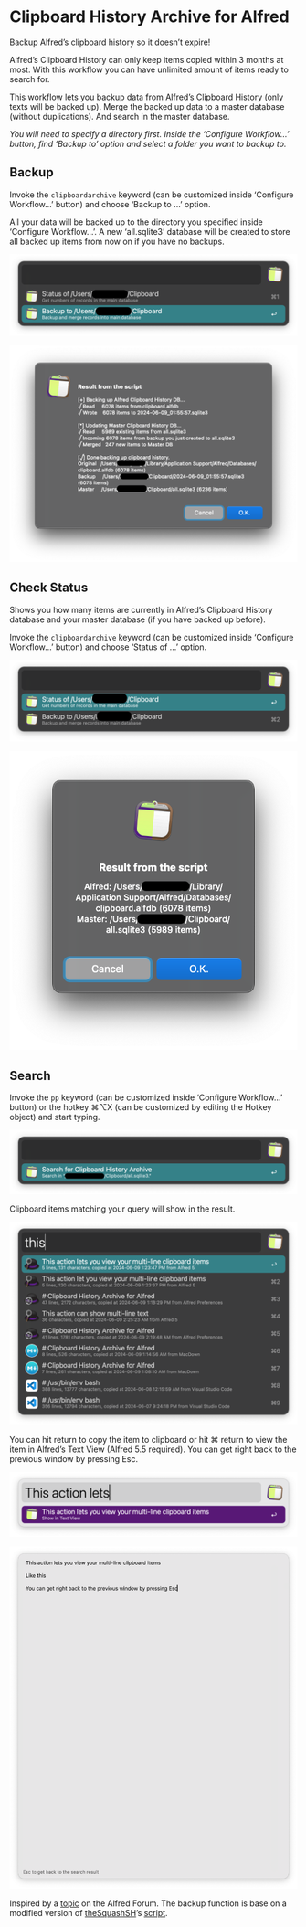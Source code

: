 # Clipboard History Archive for Alfred

Backup Alfred’s clipboard history so it doesn’t expire!

Alfred’s Clipboard History can only keep items copied within 3 months at most. With this workflow you can have unlimited amount of items ready to search for. 

This workflow lets you backup data from Alfred’s Clipboard History (only texts will be backed up). Merge the backed up data to a master database (without duplications). And search in the master database. 

*You will need to specify a directory first. Inside the ‘Configure Workflow…’ button, find ‘Backup to’ option and select a folder you want to backup to.*

## Backup

Invoke the `clipboardarchive` keyword (can be customized inside ‘Configure Workflow…’ button) and choose ‘Backup to …’ option.

All your data will be backed up to the directory you specified inside ‘Configure Workflow…’. A new ‘all.sqlite3’ database will be created to store all backed up items from now on if you have no backups.

![](workflow/images/3.png)

![](workflow/images/6.png)

## Check Status

Shows you how many items are currently in Alfred’s Clipboard History database and your master database (if you have backed up before).

Invoke the `clipboardarchive` keyword (can be customized inside ‘Configure Workflow…’ button) and choose ‘Status of …’ option.

![](workflow/images/4.png)

![](workflow/images/5.png)

## Search

Invoke the `pp` keyword (can be customized inside ‘Configure Workflow…’ button) or the hotkey ⌘⌥X (can be customized by editing the Hotkey object) and start typing. 

![](workflow/images/1.png)

Clipboard items matching your query will show in the result. 

![](workflow/images/2.png)

You can hit return to copy the item to clipboard or hit ⌘ return to view the item in Alfred’s Text View (Alfred 5.5 required). You can get right back to the previous window by pressing Esc.

![](workflow/images/7.png)

![](workflow/images/8.png)

Inspired by a [topic](https://www.alfredforum.com/topic/10969-keep-clipboard-history-forever/?do=findComment&comment=68859) on the Alfred Forum. The backup function is base on a modified version of [theSquashSH](https://www.alfredforum.com/profile/4058-thesquashsh/)’s [script](https://gist.github.com/pirate/6551e1c00a7c4b0c607762930e22804c).
